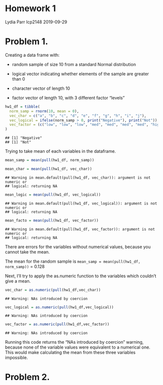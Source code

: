 Homework 1
================
Lydia Parr lcp2148
2019-09-29

# Problem 1.

Creating a data frame with:

-   random sample of size 10 from a standard Normal distribution

-   logical vector indicating whether elements of the sample are greater
    than 0

-   character vector of length 10

-   factor vector of length 10, with 3 different factor “levels”

``` r
hw1_df = tibble(
  norm_samp = rnorm(10, mean = 0), 
  vec_char = c("a", "b", "c", "d", "e", "f", "g", "h", "i", "j"),
  vec_logical = ifelse(norm_samp > 0, print("Negative"), print("Not")),
  vec_factor = (c("low", "low", "low", "med", "med", "med", "med", "high", "high", "high")) 
)
```

    ## [1] "Negative"
    ## [1] "Not"

Trying to take mean of each variables in the dataframe.

``` r
mean_samp = mean(pull(hw1_df, norm_samp))

mean_char = mean(pull(hw1_df, vec_char))
```

    ## Warning in mean.default(pull(hw1_df, vec_char)): argument is not numeric or
    ## logical: returning NA

``` r
mean_logic = mean(pull(hw1_df, vec_logical))
```

    ## Warning in mean.default(pull(hw1_df, vec_logical)): argument is not numeric or
    ## logical: returning NA

``` r
mean_facto = mean(pull(hw1_df, vec_factor))
```

    ## Warning in mean.default(pull(hw1_df, vec_factor)): argument is not numeric or
    ## logical: returning NA

There are errors for the variables without numerical values, because you
cannot take the mean.

The mean for the random sample is
`mean_samp = mean(pull(hw1_df, norm_samp))` = 0.128

Next, I’ll try to apply the as.numeric function to the variables which
couldn’t give a mean.

``` r
vec_char = as.numeric(pull(hw1_df,vec_char))
```

    ## Warning: NAs introduced by coercion

``` r
vec_logical = as.numeric(pull(hw1_df,vec_logical))
```

    ## Warning: NAs introduced by coercion

``` r
vec_factor = as.numeric(pull(hw1_df,vec_factor))
```

    ## Warning: NAs introduced by coercion

Running this code returns the “NAs introduced by coercion” warning,
because none of the variable values were equivalent to a numerical one.
This would make calculating the mean from these three variables
impossible.

# Problem 2.
